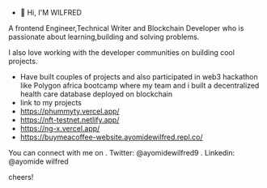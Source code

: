 
- 👋 Hi, I'M WILFRED 

A frontend Engineer,Technical Writer and Blockchain Developer who is passionate about learning,building and solving problems.

I also love working with the developer communities on building cool projects.


- Have built couples of projects and also participated in web3 hackathon like Polygon africa bootcamp where my team and i built a decentralized health care database deployed on blockchain
- link to my projects
-  https://phummyty.vercel.app/
-  https://nft-testnet.netlify.app/
-  https://ng-x.vercel.app/
-  https://buymeacoffee-website.ayomidewilfred.repl.co/

You can connect with me on 
. Twitter: @ayomidewilfred9
. Linkedin: @ayomide wilfred


cheers!

